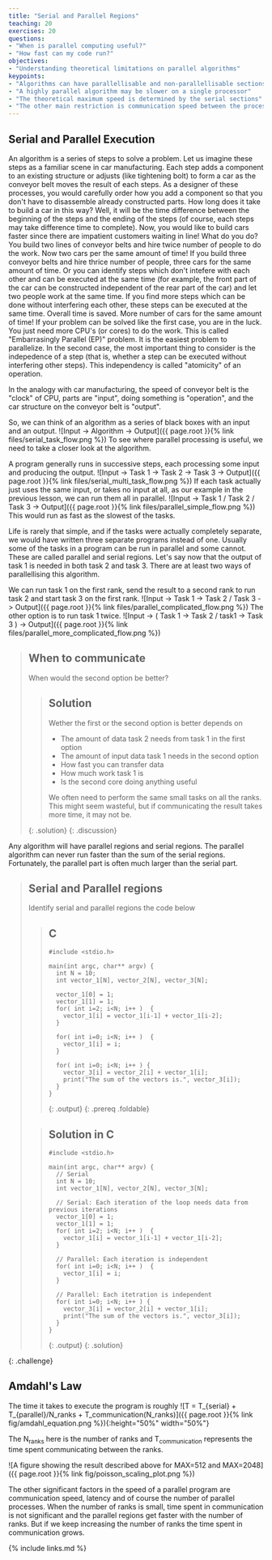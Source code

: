 ```yaml
---
title: "Serial and Parallel Regions"
teaching: 20
exercises: 20
questions:
- "When is parallel computing useful?"
- "How fast can my code run?"
objectives:
- "Understanding theoretical limitations on parallel algorithms"
keypoints:
- "Algorithms can have parallellisable and non-parallellisable sections"
- "A highly parallel algorithm may be slower on a single processor"
- "The theoretical maximum speed is determined by the serial sections"
- "The other main restriction is communication speed between the processes"
---
```


## Serial and Parallel Execution

An algorithm is a series of steps to solve a problem. Let us imagine these steps as a familiar scene in car manufacturing. Each step adds a component to an existing structure or adjusts (like tightening bolt) to form a car as the conveyor belt moves the result of each steps. As a designer of these processes, you would carefully order how you add a component so that you don't have to disassemble already constructed parts. How long does it take to build a car in this way? Well, it will be the time difference between the beginning of the steps and the ending of the steps (of course, each steps may take difference time to complete). Now, you would like to build cars faster since there are impatient customers waiting in line! What do you do? You build two lines of conveyor belts and hire twice number of people to do the work. Now two cars per the same amount of time! If you build three conveyor belts and hire thrice number of people, three cars for the same amount of time. Or you can identify steps which don't intefere with each other and can be executed at the same time (for example, the front part of the car can be constructed independent of the rear part of the car) and let two people work at the same time. If you find more steps which can be done without interfering each other, these steps can be executed at the same time. Overall time is saved. More number of cars for the same amount of time! If your problem can be solved like the first case, you are in the luck. You just need more CPU's (or cores) to do the work. This is called "Embarrasingly Parallel (EP)" problem. It is the easiest problem to parallelize. In the second case, the most important thing to consider is the indepedence of a step (that is, whether a step can be executed without interfering other steps). This independency is called "atomicity" of an operation.

In the analogy with car manufacturing, the speed of conveyor belt is the "clock" of CPU, parts are "input", doing something is "operation", and the car structure on the conveyor belt is "output". 

So, we can think of an algorithm as a series of black boxes with an input and an output.
![Input -> Algorithm -> Output]({{ page.root }}{% link files/serial_task_flow.png %})
To see where parallel processing is useful, we need to take a closer look at the algorithm.

A program generally runs in successive steps, each processing some input and producing the output.
![Input -> Task 1 -> Task 2 -> Task 3 -> Output]({{ page.root }}{% link files/serial_multi_task_flow.png %})
If each task actually just uses the same input,
or takes no input at all, as our example in the previous lesson,
we can run them all in parallel.
![Input -> Task 1 / Task 2 / Task 3 -> Output]({{ page.root }}{% link files/parallel_simple_flow.png %})
This would run as fast as the slowest of the tasks.

Life is rarely that simple, and if the tasks were actually completely separate,
we would have written three separate programs instead of one.
Usually some of the tasks in a program can be run in parallel and some cannot.
These are called parallel and serial regions.
Let's say now that the output of task 1 is needed in both task 2 and task 3.
There are at least two ways of parallellising this algorithm.

We can run task 1 on the first rank, send the result to a second rank to run task 2
and start task 3 on the first rank.
![Input -> Task 1 -> Task 2 / Task 3 -> Output]({{ page.root }}{% link files/parallel_complicated_flow.png %})
The other option is to run task 1 twice.
![Input -> ( Task 1 -> Task 2 / task1 -> Task 3 ) -> Output]({{ page.root }}{% link files/parallel_more_complicated_flow.png %})

>## When to communicate
>
> When would the second option be better?
>
> > ## Solution
> >
> > Wether the first or the second option is better depends on
> > * The amount of data task 2 needs from task 1 in the first option
> > * The amount of input data task 1 needs in the second option
> > * How fast you can transfer data
> > * How much work task 1 is
> > * Is the second core doing anything useful
> >
> > We often need to perform the same small tasks on all the ranks. This might seem wasteful,
> > but if communicating the result takes more time, it may not be.
> >
> {: .solution}
{: .discussion}

Any algorithm will have parallel regions and serial regions.
The parallel algorithm can never run faster than the sum of the serial regions.
Fortunately, the parallel part is often much larger than the serial part.

>## Serial and Parallel regions
>
> Identify serial and parallel regions the code below
>
> > ## C
> > ~~~
> > #include <stdio.h>
> > 
> > main(int argc, char** argv) {
> >   int N = 10;
> >   int vector_1[N], vector_2[N], vector_3[N];
> >
> >   vector_1[0] = 1;
> >   vector_1[1] = 1;
> >   for( int i=2; i<N; i++ )  {
> >     vector_1[i] = vector_1[i-1] + vector_1[i-2];
> >   }
> >
> >   for( int i=0; i<N; i++ )  {
> >     vector_1[i] = i;
> >   }
> >
> >   for( int i=0; i<N; i++ ) {
> >     vector_3[i] = vector_2[i] + vector_1[i];
> >     print("The sum of the vectors is.", vector_3[i]);
> >   }
> > }
> > ~~~
> > {: .output}
> {: .prereq .foldable}
>
> > ## Solution in C
> > ~~~
> > #include <stdio.h>
> > 
> > main(int argc, char** argv) {
> >   // Serial
> >   int N = 10;
> >   int vector_1[N], vector_2[N], vector_3[N];
> >
> >   // Serial: Each iteration of the loop needs data from previous iterations
> >   vector_1[0] = 1;
> >   vector_1[1] = 1;
> >   for( int i=2; i<N; i++ )  {
> >     vector_1[i] = vector_1[i-1] + vector_1[i-2];
> >   }
> >
> >   // Parallel: Each iteration is independent
> >   for( int i=0; i<N; i++ )  {
> >     vector_1[i] = i;
> >   }
> >
> >   // Parallel: Each itetration is independent
> >   for( int i=0; i<N; i++ ) {
> >     vector_3[i] = vector_2[i] + vector_1[i];
> >     print("The sum of the vectors is.", vector_3[i]);
> >   }
> > }
> > ~~~
> > {: .output}
> {: .solution}
>
>
{: .challenge}

## Amdahl's Law

The time it takes to execute the program is roughly
![T = T_{serial} + T_{parallel}/N_ranks + T_communication(N_ranks)]({{ page.root }}{% link fig/amdahl_equation.png %}){:height="50%" width="50%"}

The N<sub>ranks</sub> here is the number of ranks and
T<sub>communication</sub> represents the time spent communicating between the ranks.

![A figure showing the result described above for MAX=512 and MAX=2048]({{ page.root }}{% link fig/poisson_scaling_plot.png %})

The other significant factors in the speed of a parallel program are
communication speed, latency and of course the number of parallel processes.
When the number of ranks is small, time spent in communication is not significant
and the parallel regions get faster with the number of ranks.
But if we keep increasing the number of ranks the time spent in communication grows.

{% include links.md %}

